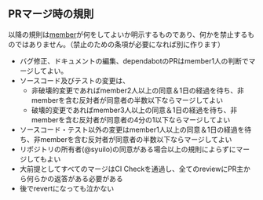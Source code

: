 ## PRマージ時の規則
以降の規則は[member](https://github.com/orgs/aiscript-dev/people)が何をしてよいか明示するものであり、何かを禁止するものではありません。（禁止のための条項が必要になれば別に作ります）
- バグ修正、ドキュメントの編集、dependabotのPRはmember1人の判断でマージしてよい。
- ソースコード及びテストの変更は、
  - 非破壊的変更であればmember2人以上の同意＆1日の経過を待ち、非memberを含む反対者が同意者の半数以下ならマージしてよい
  - 破壊的変更であればmember3人以上の同意＆1日の経過を待ち、非memberを含む反対者が同意者の4分の1以下ならマージしてよい
- ソースコード・テスト以外の変更はmember1人以上の同意＆1日の経過を待ち、非memberを含む反対者が同意者の半数以下ならマージしてよい
- リポジトリの所有者(@syuilo)の同意がある場合以上の規則によらずにマージしてもよい
- 大前提としてすべてのマージはCI Checkを通過し、全てのreviewにPR主から何らかの返答がある必要がある
- 後でrevertになっても泣かない

